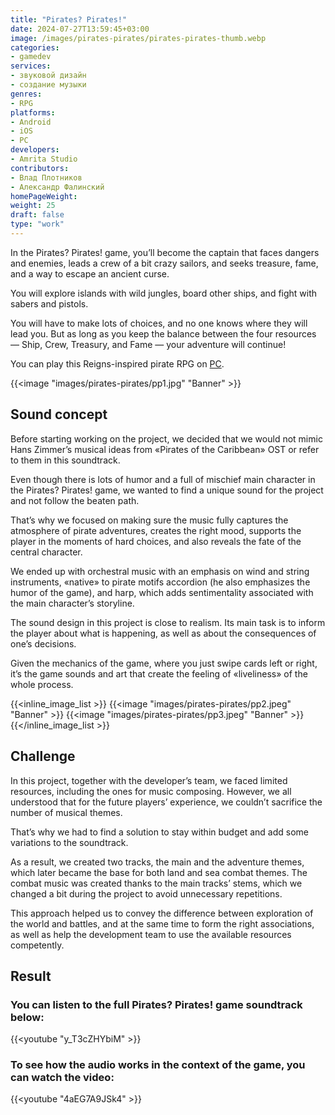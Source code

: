 ```yaml
---
title: "Pirates? Pirates!"
date: 2024-07-27T13:59:45+03:00
image: /images/pirates-pirates/pirates-pirates-thumb.webp
categories:
- gamedev
services:
- звуковой дизайн
- создание музыки
genres:
- RPG
platforms:
- Android
- iOS
- PC
developers:
- Amrita Studio
contributors:
- Влад Плотников
- Александр Фалинский
homePageWeight:
weight: 25
draft: false
type: "work"
---
```


In the Pirates? Pirates! game, you’ll become the captain that faces dangers and enemies, leads a crew of a bit crazy sailors, and seeks treasure, fame, and a way to escape an ancient curse.

You will explore islands with wild jungles, board other ships, and fight with sabers and pistols.

You will have to make lots of choices, and no one knows where they will lead you. But as long as you keep the balance between the four resources — Ship, Crew, Treasury, and Fame — your adventure will continue!

You can play this Reigns-inspired pirate RPG on [PC](https://store.steampowered.com/app/1244380/Pirates_Pirates/).

{{<image "images/pirates-pirates/pp1.jpg" "Banner"  >}}

## Sound concept

Before starting working on the project, we decided that we would not mimic Hans Zimmer’s musical ideas from «Pirates of the Caribbean» OST or refer to them in this soundtrack.

Even though there is lots of humor and a full of mischief main character in the Pirates? Pirates! game, we wanted to find a unique sound for the project and not follow the beaten path.

That’s why we focused on making sure the music fully captures the atmosphere of pirate adventures, creates the right mood, supports the player in the moments of hard choices, and also reveals the fate of the central character.

We ended up with orchestral music with an emphasis on wind and string instruments, «native» to pirate motifs accordion (he also emphasizes the humor of the game), and harp, which adds sentimentality associated with the main character’s storyline.

The sound design in this project is close to realism. Its main task is to inform the player about what is happening, as well as about the consequences of one’s decisions.

Given the mechanics of the game, where you just swipe cards left or right, it’s the game sounds and art that create the feeling of «liveliness» of the whole process.

{{<inline_image_list >}}
{{<image "images/pirates-pirates/pp2.jpeg" "Banner"  >}}
{{<image "images/pirates-pirates/pp3.jpeg" "Banner"  >}}
{{</inline_image_list >}}

## Challenge

In this project, together with the developer’s team, we faced limited resources, including the ones for music composing. However, we all understood that for the future players’ experience, we couldn’t sacrifice the number of musical themes.

That’s why we had to find a solution to stay within budget and add some variations to the soundtrack.

As a result, we created two tracks, the main and the adventure themes, which later became the base for both land and sea combat themes. The combat music was created thanks to the main tracks’ stems, which we changed a bit during the project to avoid unnecessary repetitions.

This approach helped us to convey the difference between exploration of the world and battles, and at the same time to form the right associations, as well as help the development team to use the available resources competently.

## Result

### You can listen to the full Pirates? Pirates! game soundtrack below:

{{<youtube "y_T3cZHYbiM" >}}

### To see how the audio works in the context of the game, you can watch the video:

{{<youtube "4aEG7A9JSk4" >}}